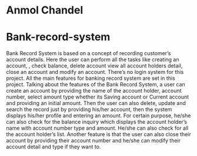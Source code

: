 # Anmol Chandel
# Bank-record-system
Bank Record System is based on a concept of recording customer’s account details. Here the user can perform all the tasks like creating an account, , check balance, delete account view all account holders detail, close an account and modify an account. There’s no login system for this project. All the main features for banking record system are set in this project.  Talking about the features of the Bank Record System, a user can create an account by providing the name of the account holder, account number, select amount type whether its Saving account or Current account and providing an initial amount. Then the user can also delete, update and search the record just by providing his/her account, then the system displays his/her profile and entering an amount. For certain purpose, he/she can also check for the balance inquiry which displays the account holder’s name with account number type and amount. He/she can also check for all the account holder’s list. Another feature is that the user can also close their account by providing their account number and he/she can modify their account detail and type if they want to.
